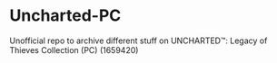 # Uncharted-PC
Unofficial repo to archive different stuff on UNCHARTED™: Legacy of Thieves Collection (PC) (1659420)
